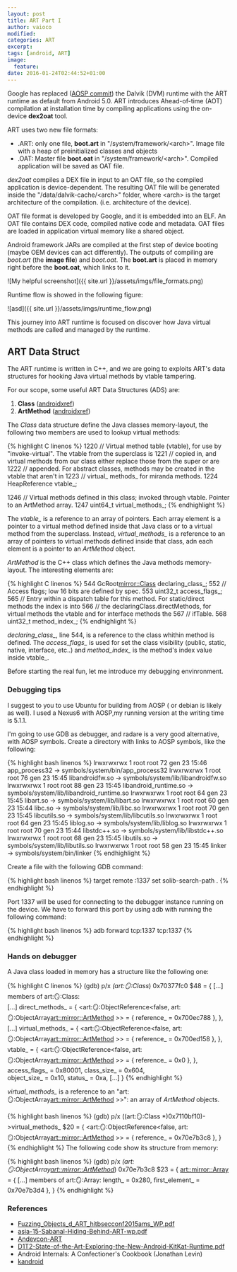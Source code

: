 ```yaml
---
layout: post
title: ART Part I
author: vaioco
modified:
categories: ART
excerpt:
tags: [android, ART]
image:
  feature:
date: 2016-01-24T02:44:52+01:00
---
```


Google has replaced ([AOSP commit](https://android-review.googlesource.com/#/c/98553/)) the Dalvik (DVM) runtime with the ART runtime as default from Android 5.0.
ART introduces Ahead-of-time (AOT) compilation at installation time by compiling applications using the on-device **dex2oat** tool. 

ART uses two new file formats:

+ .ART: only one file, **boot.art** in "/system/framework/\<arch>". Image file with a heap of preinitialized classes and objects
+ .OAT: Master file **boot.oat** in "/system/framework/\<arch>". Compiled application will be saved as OAT file.

_dex2oat_ compiles a DEX file in input to an OAT file, so the compiled application is device-dependent. The resulting OAT file will be generated inside the "/data/dalvik-cache/\<arch>" folder, where \<arch> is the target architecture of the compilation. (i.e. architecture of the device). 

OAT file format is developed by Google, and it is embedded into an ELF. An OAT file contains DEX code, compiled native code and metadata. OAT files are loaded in application virtual memory like a shared object.

Android framework JARs are compiled at the first step of device booting (maybe OEM devices can act differently). The outputs of compiling are _boot.art_ (the **image file**) and _boot.oat_.
The **boot.art** is placed in memory right before the **boot.oat**, which links to it.

![My helpful screenshot]({{ site.url }}/assets/imgs/file_formats.png)

Runtime flow is showed in the following figure:

![asd]({{ site.url }}/assets/imgs/runtime_flow.png)

This journey into ART runtime is focused on discover how Java virtual methods are called and managed by the runtime. 

## ART Data Struct

The ART runtime is written in C++, and we are going to exploits ART's data structures for hooking Java virtual methods by vtable tampering.

For our scope, some useful ART Data Structures (ADS) are:

1. **Class** ([androidxref](http://androidxref.com/6.0.1_r10/xref/art/runtime/mirror/class.h))
2. **ArtMethod** ([androidxref](http://androidxref.com/6.0.1_r10/xref/art/runtime/art_method.h))

The _Class_ data structure define the Java classes memory-layout, the following two members are used to lookup virtual methods:

{% highlight C linenos %}
1220  // Virtual method table (vtable), for use by "invoke-virtual".  The vtable from the superclass is
1221  // copied in, and virtual methods from our class either replace those from the super or are
1222  // appended. For abstract classes, methods may be created in the vtable that aren't in
1223  // virtual_ methods_ for miranda methods.
1224  HeapReference<PointerArray> vtable_;

1246  // Virtual methods defined in this class; invoked through vtable. Pointer to an ArtMethod array.
1247  uint64_t virtual_methods_;
{% endhighlight %}

The _vtable\__ is a reference to an array of pointers. Each array element is a pointer to a virtual method defined inside that Java class or to a virtual method from the superclass. Instead, _virtual\_methods\__ is a reference to an array of pointers to virtual methods defined inside that class, adn each element is a pointer to an _ArtMethod_ object.

_ArtMethod_ is the C++ class which defines the Java methods memory-layout. The interesting elements are: 

{% highlight C linenos %}
544  GcRoot<mirror::Class> declaring_class_;
552  // Access flags; low 16 bits are defined by spec.
553  uint32_t access_flags_;
565  // Entry within a dispatch table for this method. For static/direct methods the index is into
566  // the declaringClass.directMethods, for virtual methods the vtable and for interface methods the
567  // ifTable.
568  uint32_t method_index_;
{% endhighlight %}

_declaring\_class\__, line 544, is a reference to the class whithin method is defined. The _access\_flags\__ is used for set the class visibility (public, static, native, interface, etc..) and _method\_index\__ is the method's index value inside vtable_.

Before starting the real fun, let me introduce my debugging envinronment.

### Debugging tips ###

I suggest to you to use Ubuntu for building from AOSP ( or debian is likely as well). I used a Nexus6 with AOSP,my running version at the writing time is 5.1.1.

I'm going to use GDB as debugger, and radare is a very good alternative, with AOSP symbols. Create a directory with links to AOSP symbols, like the following:

{% highlight bash linenos %}
lrwxrwxrwx 1 root root   72 gen 23 15:46 app_process32 -> symbols/system/bin/app_process32
lrwxrwxrwx 1 root root   76 gen 23 15:45 libandroidfw.so -> symbols/system/lib/libandroidfw.so
lrwxrwxrwx 1 root root   88 gen 23 15:45 libandroid_runtime.so -> symbols/system/lib/libandroid_runtime.so
lrwxrwxrwx 1 root root   64 gen 23 15:45 libart.so -> symbols/system/lib/libart.so
lrwxrwxrwx 1 root root   60 gen 23 15:44 libc.so -> symbols/system/lib/libc.so
lrwxrwxrwx 1 root root   70 gen 23 15:45 libcutils.so -> symbols/system/lib/libcutils.so
lrwxrwxrwx 1 root root   64 gen 23 15:45 liblog.so -> symbols/system/lib/liblog.so
lrwxrwxrwx 1 root root   70 gen 23 15:44 libstdc++.so -> symbols/system/lib/libstdc++.so
lrwxrwxrwx 1 root root   68 gen 23 15:45 libutils.so -> symbols/system/lib/libutils.so
lrwxrwxrwx 1 root root   58 gen 23 15:45 linker -> symbols/system/bin/linker
{% endhighlight %}

Create a file with the following GDB command:

{% highlight bash linenos %}
target remote :1337
set solib-search-path .
{% endhighlight %}

Port 1337 will be used for connecting to the debugger instance running on the device. We have to forward this port by using adb with running the following command:

{% highlight bash linenos %}
adb forward tcp:1337 tcp:1337
{% endhighlight %}

### Hands on debugger ###

A Java class loaded in memory has a structure like the following one:

{% highlight C linenos %}
(gdb) p/x *(art::mirror::Class*) 0x70377fc0
$48 = {
	[...]
  members of art::mirror::Class:  
  [...]
  direct_methods_ = {
    <art::mirror::ObjectReference<false, art::mirror::ObjectArray<art::mirror::ArtMethod> >> = {
      reference_ = 0x700ec788
    }, <No data fields>}, 
  [...]
  virtual_methods_ = {
    <art::mirror::ObjectReference<false, art::mirror::ObjectArray<art::mirror::ArtMethod> >> = {
      reference_ = 0x700ed158
    }, <No data fields>}, 
  vtable_ = {
    <art::mirror::ObjectReference<false, art::mirror::ObjectArray<art::mirror::ArtMethod> >> = {
      reference_ = 0x0
    }, <No data fields>},   
  access_flags_ = 0x80001, 
  class_size_ = 0x604,  
  object_size_ = 0x10, 
  status_ = 0xa, 
  [...]
}
{% endhighlight %}

_virtual\_methods\__ is a reference to an "art::mirror::ObjectArray<art::mirror::ArtMethod> >>": an array of _ArtMethod_ objects. 

{% highlight bash linenos %}
(gdb) p/x ((art::mirror::Class *)0x7110bf10)->virtual_methods_
$20 = {
  <art::mirror::ObjectReference<false, art::mirror::ObjectArray<art::mirror::ArtMethod> >> = {
    reference_ = 0x70e7b3c8
  }, <No data fields>}
{% endhighlight %}
The following code show its structure from memory:

{% highlight bash linenos %}
(gdb) p/x *(art::mirror::ObjectArray<art::mirror::ArtMethod>*) 0x70e7b3c8
$23 = {
  <art::mirror::Array> = {
	[...]
    members of art::mirror::Array: 
    length_ = 0x280, 
    first_element_ = 0x70e7b3d4
  }, <No data fields>}
{% endhighlight %}


### References

* [Fuzzing_Objects_d_ART_hitbsecconf2015ams_WP.pdf](http://census-labs.com/media/Fuzzing_Objects_d_ART_hitbsecconf2015ams_WP.pdf)
* [asia-15-Sabanal-Hiding-Behind-ART-wp.pdf](https://www.blackhat.com/docs/asia-15/materials/asia-15-Sabanal-Hiding-Behind-ART-wp.pdf)
* [Andevcon-ART](http://newandroidbook.com/files/Andevcon-ART.pdf)
* [D1T2-State-of-the-Art-Exploring-the-New-Android-KitKat-Runtime.pdf](https://conference.hitb.org/hitbsecconf2014ams/materials/D1T2-State-of-the-Art-Exploring-the-New-Android-KitKat-Runtime.pdf)
* Android Internals: A Confectioner's Cookbook (Jonathan Levin)
* [kandroid](ttp://www.kandroid.org/board/data/board/conference/file_in_body/1/14th_kandroid_minmax_v11.pdf)
